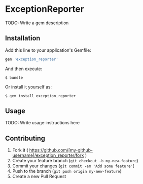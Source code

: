 # ExceptionReporter

TODO: Write a gem description

## Installation

Add this line to your application's Gemfile:

```ruby
gem 'exception_reporter'
```

And then execute:

    $ bundle

Or install it yourself as:

    $ gem install exception_reporter

## Usage

TODO: Write usage instructions here

## Contributing

1. Fork it ( https://github.com/[my-github-username]/exception_reporter/fork )
2. Create your feature branch (`git checkout -b my-new-feature`)
3. Commit your changes (`git commit -am 'Add some feature'`)
4. Push to the branch (`git push origin my-new-feature`)
5. Create a new Pull Request
